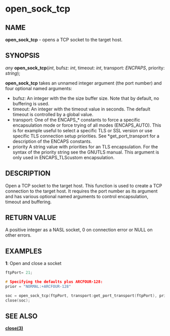 # open_sock_tcp

## NAME

**open_sock_tcp** - opens a TCP socket to the target host.

## SYNOPSIS

*any* **open_sock_tcp**(*int*, bufsz: *int*, timeout: *int*, transport: *ENCPAPS*, priority: *string*);

**open_sock_tcp** takes an unnamed integer argument (the port number) and four optional named arguments:
- bufsz: An integer with the the size buffer size.  Note that by default, no buffering is used.
- timeout: An integer with the timeout value in seconds.  The default timeout is controlled by a global value.
- transport: One of the ENCAPS_* constants to force a specific encapsulation mode or force trying of all modes (ENCAPS_AUTO). This is for example useful to select a specific TLS or SSL version or use specific TLS connection setup priorities.  See *get_port_transport for a description of the ENCAPS constants.
- priority A string value with priorities for an TLS encapsulation. For the syntax of the priority string see the GNUTLS manual. This argument is only used in ENCAPS_TLScustom encapsulation.

## DESCRIPTION

Open a TCP socket to the target host.
This function is used to create a TCP connection to the target host.  It requires the port number as its argument and has various optional named arguments to control encapsulation, timeout and buffering.

## RETURN VALUE

A positive integer as a NASL socket, 0 on connection error or NULL on other errors.

## EXAMPLES

**1**: Open and close a socket 
```cpp
ftpPort= 21;

# Specifying the defaults plus ARCFOUR-128:
prior = "NORMAL:+ARCFOUR-128"

soc = open_sock_tcp(ftpPort, transport:get_port_transport(ftpPort), priority: prior);
close(soc);
```

## SEE ALSO

**[close(3)](close.md)**
